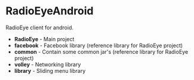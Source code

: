 RadioEyeAndroid
===============
RadioEye client for android.

- **RadioEye** - Main project
- **facebook** - Facebook library (reference library for RadioEye project)
- **common**   - Contain some common jar's (reference library for RadioEye project)
- **volley**   - Networking library 
- **library**  - Sliding menu library

